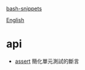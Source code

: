 [bash-snippets](../../README.zh.md)

[English](../en/README.md)

# api

- [assert](assert.md) 簡化單元測試的斷言
